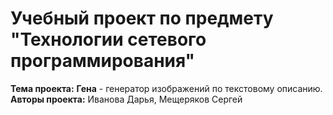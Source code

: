 # Учебный проект по предмету "Технологии сетевого программирования"
**Тема проекта:** **Гена** - генератор изображений по текстовому описанию.
**Авторы проекта:** Иванова Дарья, Мещеряков Сергей
